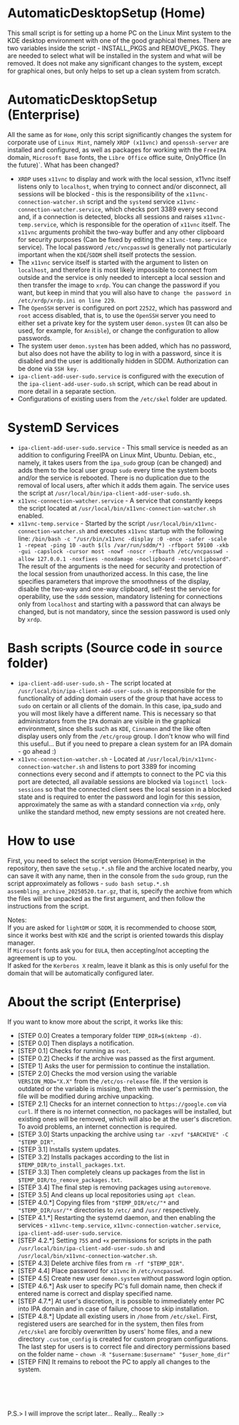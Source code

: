 # AutomaticDesktopSetup (Home)
This small script is for setting up a home PC on the Linux Mint system to the KDE desktop environment with one of the good graphical themes. There are two variables inside the script - INSTALL_PKGS and REMOVE_PKGS. They are needed to select what will be installed in the system and what will be removed. It does not make any significant changes to the system, except for graphical ones, but only helps to set up a clean system from scratch.

# AutomaticDesktopSetup (Enterprise)
All the same as for `Home`, only this script significantly changes the system for corporate use of `Linux Mint`, namely `XRDP (x11vnc)` and `openssh-server` are installed and configured, as well as packages for working with the `FreeIPA` domain, `Microsoft Base` fonts, the `Libre Office` office suite, OnlyOffice (In the future)`.
What has been changed?
* `XRDP` uses `x11vnc` to display and work with the local session, x11vnc itself listens only to `localhost`, when trying to connect and/or disconnect, all sessions will be blocked - this is the responsibility of the `x11vnc-connection-watcher.sh` script and the `systemd` service `x11vnc-connection-watcher.service`, which checks port 3389 every second and, if a connection is detected, blocks all sessions and raises `x11vnc-temp.service`, which is responsible for the operation of `x11vnc` itself. The `x11vnc` arguments prohibit the two-way buffer and any other clipboard for security purposes (Can be fixed by editing the `x11vnc-temp.service` service). The local password `/etc/vncpasswd` is generally not particularly important when the `KDE`/`SDDM` shell itself protects the session. 
* The `x11vnc` service itself is started with the argument to listen on `localhost`, and therefore it is most likely impossible to connect from outside and the service is only needed to intercept a local session and then transfer the image to `xrdp`. You can change the password if you want, but keep in mind that you will also have to `change the password in /etc/xrdp/xrdp.ini on line 229`.
* The `OpenSSH` server is configured on port `22522`, which has password and `root` access disabled, that is, to use the `OpenSSH` server you need to either set a private key for the system user `demon.system` (It can also be used, for example, for `Ansible`), or change the configuration to allow passwords.
* The system user `demon.system` has been added, which has no password, but also does not have the ability to log in with a password, since it is disabled and the user is additionally hidden in SDDM. Authorization can be done via `SSH key`.
* `ipa-client-add-user-sudo.service` is configured with the execution of the `ipa-client-add-user-sudo.sh` script, which can be read about in more detail in a separate section.
* Configurations of existing users from the `/etc/skel` folder are updated.

# SystemD Services
* `ipa-client-add-user-sudo.service` - This small service is needed as an addition to configuring FreeIPA on Linux Mint, Ubuntu. Debian, etc., namely, it takes users from the `ipa_sudo` group (can be changed) and adds them to the local user group `sudo` every time the system boots and/or the service is rebooted. There is no duplication due to the removal of local users, after which it adds them again. The service uses the script at `/usr/local/bin/ipa-client-add-user-sudo.sh`.
* `x11vnc-connection-watcher.service` - A service that constantly keeps the script located at `/usr/local/bin/x11vnc-connection-watcher.sh` enabled.
* `x11vnc-temp.service` - Started by the script `/usr/local/bin/x11vnc-connection-watcher.sh` and executes `x11vnc` startup with the following line: `/bin/bash -c "/usr/bin/x11vnc -display :0 -once -safer -scale 1 -repeat -ping 10 -auth $(ls /var/run/sddm/*) -rfbport 59100 -xkb -gui -capslock -cursor most -nowf -noscr -rfbauth /etc/vncpasswd -allow 127.0.0.1 -noxfixes -noxdamage -noclipboard -nosetclipboard"`. The result of the arguments is the need for security and protection of the local session from unauthorized access. In this case, the line specifies parameters that improve the smoothness of the display, disable the two-way and one-way clipboard, self-test the service for operability, use the `sddm` session, mandatory listening for connections only from `localhost` and starting with a password that can always be changed, but is not mandatory, since the session password is used only by `xrdp`.

# Bash scripts (Source code in `source` folder)
* `ipa-client-add-user-sudo.sh` - The script located at `/usr/local/bin/ipa-client-add-user-sudo.sh` is responsible for the functionality of adding domain users of the group that have access to `sudo` on certain or all clients of the domain. In this case, ipa_sudo and you will most likely have a different name. This is necessary so that administrators from the `IPA` domain are visible in the graphical environment, since shells such as `KDE`, `Cinnamon` and the like often display users only from the `/etc/group` group. I don't know who will find this useful... But if you need to prepare a clean system for an IPA domain - go ahead :)
* `x11vnc-connection-watcher.sh` - Located at `/usr/local/bin/x11vnc-connection-watcher.sh` and listens to port 3389 for incoming connections every second and if attempts to connect to the PC via this port are detected, all available sessions are blocked via `loginctl lock-sessions` so that the connected client sees the local session in a blocked state and is required to enter the password and login for this session, approximately the same as with a standard connection via `xrdp`, only unlike the standard method, new empty sessions are not created here.

# How to use
First, you need to select the script version (Home/Enterprise) in the repository, then save the `setup.*.sh` file and the archive located nearby, you can save it with any name, then in the console from the `sudo` group, run the script approximately as follows - `sudo bash setup.*.sh assembling_archive_20250520.tar.gz`, that is, specify the archive from which the files will be unpacked as the first argument, and then follow the instructions from the script. 

Notes: <br>
If you are asked for `lightDM` or `SDDM`, it is recommended to choose `SDDM`, since it works best with `KDE` and the script is oriented towards this display manager. <br>
If `Microsoft` fonts ask you for `EULA`, then accepting/not accepting the agreement is up to you. <br>
If asked for the `Kerberos X` realm, leave it blank as this is only useful for the domain that will be automatically configured later. <br>

# About the script (Enterprise)
If you want to know more about the script, it works like this: </br>
- [STEP 0.0] Creates a temporary folder `TEMP_DIR=$(mktemp -d)`.
- [STEP 0.0] Then displays a notification.
- [STEP 0.1] Checks for running as `root`.
- [STEP 0.2] Checks if the archive was passed as the first argument.
- [STEP 1] Asks the user for permission to continue the installation.
- [STEP 2.0] Checks the mod version using the variable `VERSION_MOD="X.X"` from the `/etc/os-release` file. If the version is outdated or the variable is missing, then with the user's permission, the file will be modified during archive unpacking.
- [STEP 2.1] Checks for an internet connection to `https://google.com` via `curl`. If there is no internet connection, no packages will be installed, but existing ones will be removed, which will also be at the user's discretion. To avoid problems, an internet connection is required.
- [STEP 3.0] Starts unpacking the archive using `tar -xzvf "$ARCHIVE" -C "$TEMP_DIR"`.
- [STEP 3.1] Installs system updates.
- [STEP 3.2] Installs packages according to the list in `$TEMP_DIR/to_install_packages.txt`.
- [STEP 3.3] Then completely cleans up packages from the list in `$TEMP_DIR/to_remove_packages.txt`.
- [STEP 3.4] The final step is removing packages using `autoremove`.
- [STEP 3.5] And cleans up local repositories using `apt clean`.
- [STEP 4.0.*] Copying files from `"$TEMP_DIR/etc/"*` and `"$TEMP_DIR/usr/"*` directories to `/etc/` and `/usr/` respectively.
- [STEP 4.1.*] Restarting the systemd daemon, and then enabling the services - `x11vnc-temp.service`, `x11vnc-connection-watcher.service`, `ipa-client-add-user-sudo.service`.
- [STEP 4.2.*] Setting `755` and `+x` permissions for scripts in the path `/usr/local/bin/ipa-client-add-user-sudo.sh` and `/usr/local/bin/x11vnc-connection-watcher.sh`.
- [STEP 4.3] Delete archive files from `rm -rf "$TEMP_DIR"`.
- [STEP 4.4] Place password for `x11vnc` in `/etc/vncpasswd`.
- [STEP 4.5] Create new user `demon.system` without password login option.
- [STEP 4.6.*] Ask user to specify PC's full domain name, then check if entered name is correct and display specified name.
- [STEP 4.7.*] At user's discretion, it is possible to immediately enter PC into IPA domain and in case of failure, choose to skip installation.
- [STEP 4.8.*] Update all existing users in `/home` from `/etc/skel`. First, registered users are searched for in the system, then files from `/etc/skel` are forcibly overwritten by users' home files, and a new directory `.custom_config` is created for custom program configurations. The last step for users is to correct file and directory permissions based on the folder name - `chown -R "$username:$username" "$user_home_dir"` 
- [STEP FIN] It remains to reboot the PC to apply all changes to the system.
</br>
</br>
</br>
</br>
P.S.> I will improve the script later... Really... Really :>
